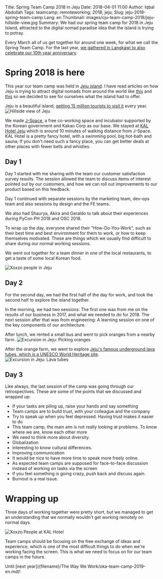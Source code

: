 Title: Spring Team Camp 2018 in Jeju
Date: 2018-04-01 11:00
Author: Iqbal Abdullah
Tags: teamcamp; remoteworking; 2018; jeju;
Slug: jeju-2018-spring-team-camp
Lang: en
Thumbnail: images/cju-team-camp-2018/jeju-hillside-view.jpg
Summary: We had our spring team camp for 2018 in Jeju Island, attracted to the digital nomad paradise idea that the island is trying to potray.

Every March all of us get together for around one week, for what we call the
Spring Team Camp. For the last year, [we gathered in Langkawi to also celebrate our
10th year anniversary]({filename}/Events/we-are-10-years-old-en.md).

# Spring 2018 is here

This year our team camp was held in [Jeju island](https://en.wikipedia.org/wiki/Jeju_Island). I have read articles
on how Jeju is trying to attract digital nomads from around the world like
[this](https://stephyiu.com/2016/06/02/jeju-island-coworking-guide/) and
[this](https://digitalnomad.blog/jeju-island-south-korea/) so we decided to see
for ourselves what the island had to offer.

Jeju is a beautiful island, [getting 15 million tourists to visit it](https://en.yna.co.kr/view/AEN20191202007100315) every year.
![Hillside view of Jeju]({filename}/images/cju-team-camp-2018/jeju-hillside-view.jpg)

We made [J-Space](https://www.coworker.com/south-korea/jeju-city/j-space), a free co-working
space and incubator supported by the Korean government and Kakao Corp as our base.
We stayed at [KAL Hotel Jeju](http://www.kalhotel.co.kr/en/jeju/About/Introduce.aspx) which is
around 10 minutes of walking distance from J-Space. KAL Hotel is a pretty fancy
hotel, with a swimming pool, big hot-bath and sauna; If you don't need such a fancy place, you can get better deals at other
places with fewer bells and whistles.

## Day 1

Day 1 started with me sharing with the team our customer satisfaction survey
results. The session allowed the team to discuss items of interest pointed out
by our customers, and how we can roll out improvements to our product based on
this feedback.

Day 1 continued with separate sessions by the marketing team, dev-ops team and
also sessions by design and the FE teams.

We also had Shaurya, Akira and Geraldo to talk about their
experiences during PyCon PH 2018 and OSC 2018.

To wrap up the day, everyone shared their "How-Do-You-Work", such as their best
time and best environment for them to work, or how to keep themselves motivated.
These are things which we usually find difficult to share during our normal
working sessions.

We went out together for a team dinner in one of the local restaurants, to get
a taste of some local Korean food.

![Xoxzo people in Jeju]({filename}/images/cju-team-camp-2018/team-collage-jeju.jpg)

## Day 2

For the second day, we had the first half of the day for work, and took the
second half to explore the island together.

In the morning, we had two sessions: The first one was from me on the results of
our business in 2017, and what we needed to do for 2018. The next session after
that was from engineering: A learning session on one of the key components of
our architecture.

After lunch, we rented a small bus and went to pick oranges from a nearby farm.
![Excursion in Jeju: Picking oranges]({filename}/images/cju-team-camp-2018/excursion-oranges-jeju.jpg)

After the orange farm, we went to explore [Jeju's famous underground lava tubes,
which is a UNESCO World Heritage site](https://whc.unesco.org/en/list/1264/).
![Excursion in Jeju: Lava tubes]({filename}/images/cju-team-camp-2018/excursion-caves-jeju.jpg)

## Day 3

Like always, the last session of the camp was going through our retrospectives.
These are some of the points that we discussed and wrapped up:

- If your tasks are piling up, raise your hands and say something
- Team camps are to build trust, with your colleague and the company
- Try to speak up when you feel depressed. Having trust makes it easier to do
- This team camp, the main aim is not really looking at problems. To know where we are, know each other more
- We need to think more about diversity.
- Globalization
- Interesting to know cultural differences.
- Improving communication
- It would be nice to have more time to speak more freely online.
- As expected team camps are supposed for face-to-face discussion instead of working on tasks via the screen
- If you feel something is going crazy, push back and discuss again.
- Burnout is a real issue.

# Wrapping up

Three days of working together were pretty short, but we managed to get
an understanding that we normally wouldn't get working remotely on normal days.

![Xoxzo People at KAL Hotel]({filename}/images/cju-team-camp-2018/everyone-kal-hotel.jpg)

Team camps should be focusing on the free exchange of ideas and experience, which is one
of the most difficult things to do when we're working facing the screen. This is
what we need to focus on for our team camps in the future.

Until [next year]({filename}/The Way We Work/oka-team-camp-2019-en.md)!
